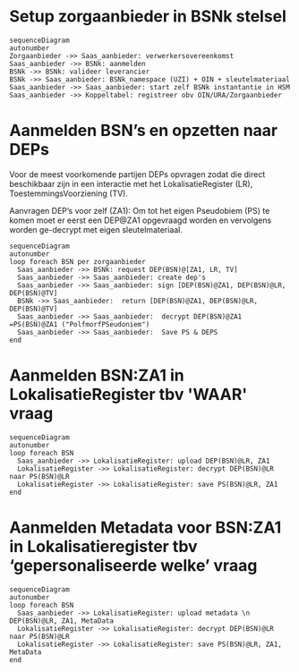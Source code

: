 # Setup zorgaanbieder in BSNk stelsel

```mermaid
sequenceDiagram
autonumber
Zorgaanbieder ->> Saas_aanbieder: verwerkersovereenkomst
Saas_aanbieder ->> BSNk: aanmelden
BSNk ->> BSNk: valideer leverancier
BSNk ->> Saas_aanbieder: BSNk_namespace (UZI) + OIN + sleutelmateriaal
Saas_aanbieder ->> Saas_aanbieder: start zelf BSNk instantantie in HSM
Saas_aanbieder ->> Koppeltabel: registreer obv OIN/URA/Zorgaanbieder
```

# Aanmelden BSN’s en opzetten naar DEPs
Voor de meest voorkomende partijen DEPs opvragen zodat die direct beschikbaar zijn in een interactie met het LokalisatieRegister (LR), ToestemmingsVoorziening (TV).

Aanvragen DEP’s voor zelf (ZA1): Om tot het eigen Pseudobiem (PS) te komen moet er eerst een DEP@ZA1 opgevraagd worden en vervolgens worden ge-decrypt met eigen sleutelmateriaal.

```mermaid
sequenceDiagram
autonumber
loop foreach BSN per zorgaanbieder
  Saas_aanbieder ->> BSNk: request DEP(BSN)@[ZA1, LR, TV]
  Saas_aanbieder ->> Saas_aanbieder: create dep's
  Saas_aanbieder ->> Saas_aanbieder: sign [DEP(BSN)@ZA1, DEP(BSN)@LR, DEP(BSN)@TV]
  BSNk ->> Saas_aanbieder:  return [DEP(BSN)@ZA1, DEP(BSN)@LR, DEP(BSN)@TV]
  Saas_aanbieder ->> Saas_aanbieder:  decrypt DEP(BSN)@ZA1 =PS(BSN)@ZA1 ("PolfmorfPSeudoniem")
  Saas_aanbieder ->> Saas_aanbieder:  Save PS & DEPS
end
```

# Aanmelden BSN:ZA1 in LokalisatieRegister tbv 'WAAR' vraag
```mermaid
sequenceDiagram
autonumber
loop foreach BSN
  Saas_aanbieder ->> LokalisatieRegister: upload DEP(BSN)@LR, ZA1
  LokalisatieRegister ->> LokalisatieRegister: decrypt DEP(BSN)@LR naar PS(BSN)@LR
  LokalisatieRegister ->> LokalisatieRegister: save PS(BSN)@LR, ZA1
end
```

# Aanmelden Metadata voor BSN:ZA1 in Lokalisatieregister tbv ‘gepersonaliseerde welke’ vraag
```mermaid
sequenceDiagram
autonumber
loop foreach BSN
  Saas_aanbieder ->> LokalisatieRegister: upload metadata \n DEP(BSN)@LR, ZA1, MetaData
  LokalisatieRegister ->> LokalisatieRegister: decrypt DEP(BSN)@LR naar PS(BSN)@LR
  LokalisatieRegister ->> LokalisatieRegister: save PS(BSN)@LR, ZA1, MetaData
end
```
